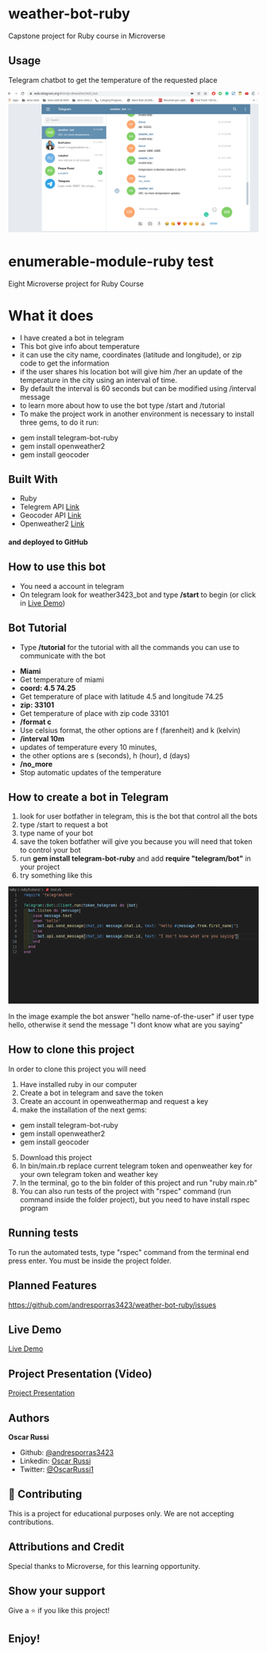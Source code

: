 # weather-bot-ruby

Capstone project for Ruby course in Microverse

## Usage

Telegram chatbot to get the temperature of the requested place

![screenshot](./screenshot.png)

# enumerable-module-ruby test

Eight Microverse project for Ruby Course

# What it does

- I have created a bot in telegram
- This bot give info about temperature
- it can use the city name, coordinates (latitude and longitude), or zip code to get the information
- if the user shares his location bot will give him /her an update of the temperature in the city using an interval of time.
- By default the interval is 60 seconds but can be modified using /interval message
- to learn more about how to use the bot type /start and /tutorial
- To make the project work in another environment is necessary to install three gems, to do it run:
* gem install telegram-bot-ruby
* gem install openweather2
* gem install geocoder

## Built With

- Ruby
- Telegrem API [Link](https://core.telegram.org/bots/api)
- Geocoder API [Link](http://www.rubygeocoder.com/)
- Openweather2 [Link](https://openweathermap.org/)

#### and deployed to GitHub

## How to use this bot
- You need a account in telegram
- On telegram look for weather3423_bot and type **/start** to begin (or click in [Live Demo](https://web.telegram.org/#/im?p=@weather3423_bot))

## Bot Tutorial
- Type **/tutorial** for the tutorial with all the commands you can use to communicate with the bot
* **Miami**
* Get temperature of miami
* **coord:  4.5 74.25**
* Get temperature of place with latitude 4.5 and longitude 74.25
* **zip:  33101**
* Get temperature of place with zip code 33101
* **/format c**
* Use celsius format, the other options are f (farenheit) and k (kelvin)
* **/interval 10m**
* updates of temperature every 10 minutes,
* the other options are s (seconds), h (hour), d (days)
* **/no_more**
* Stop automatic updates of the temperature

## How to create a bot in Telegram

1) look for user botfather in telegram, this is the bot that control all the bots
2) type /start to request a bot
3) type name of your bot
4) save the token botfather will give you because you will need that token to control your bot
5) run **gem install telegram-bot-ruby**  and add **require "telegram/bot"** in your project
6) try something like this

![screenshot](./example.png)

In the image example the bot answer "hello name-of-the-user" if user type hello, otherwise it send the message "I dont know what are you saying"

## How to clone this project

In order to clone this project you will need
1) Have installed ruby in our computer
2) Create a bot in telegram and save the token
3) Create an account in openweathermap and request a key
4) make the installation of the next gems:
* gem install telegram-bot-ruby
* gem install openweather2
* gem install geocoder
5) Download this project
6) In bin/main.rb replace current telegram token and openweather key for your own telegram token and weather key
7) In the terminal, go to the bin folder of this project and run "ruby main.rb"
8) You can also run tests of the project with "rspec" command (run command inside the folder project), but you need to have install rspec program

## Running tests

To run the automated tests, type "rspec" command from the terminal end press enter. You must be inside the project folder.

## Planned Features

https://github.com/andresporras3423/weather-bot-ruby/issues

## Live Demo

[Live Demo](https://web.telegram.org/#/im?p=@weather3423_bot)

## Project Presentation (Video)

[Project Presentation](https://www.loom.com/share/6a5bd2ea817a439f958324f69bdd58bc)

## Authors

**Oscar Russi**
- Github: [@andresporras3423](https://github.com/andresporras3423/)
- Linkedin: [Oscar Russi](https://www.linkedin.com/in/oscar-andres-russi-porras/)
- Twitter: [@OscarRussi1](https://twitter.com/OscarRussi1)

## 🤝 Contributing

This is a project for educational purposes only. We are not accepting contributions.

## Attributions and Credit

Special thanks to Microverse, for this learning opportunity. 

## Show your support

Give a ⭐️ if you like this project!

## Enjoy!
